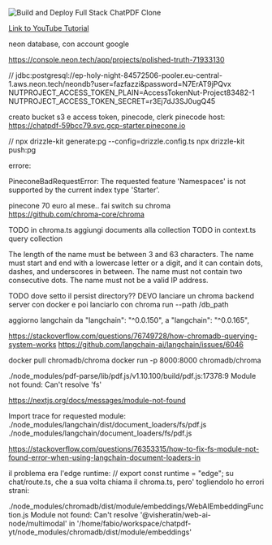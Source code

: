 ![Build and Deploy Full Stack ChatPDF Clone](https://github.com/Elliott-Chong/chatpdf-yt/assets/77007117/7fcee290-ca52-46ee-ae82-3490f505270b)

[Link to YouTube Tutorial](https://www.youtube.com/watch?v=bZFedu-0emE)

neon database, con account google

https://console.neon.tech/app/projects/polished-truth-71933130

// jdbc:postgresql://ep-holy-night-84572506-pooler.eu-central-1.aws.neon.tech/neondb?user=fazfazzi&password=N7ErAT9jPQvx
NUTPROJECT_ACCESS_TOKEN_PLAIN=AccessTokenNut-Project83482-1
NUTPROJECT_ACCESS_TOKEN_SECRET=r3Ej7dJ3SJ0ugQ45

<!-- PGHOST='ep-holy-night-84572506-pooler.eu-central-1.aws.neon.tech'
PGDATABASE='neondb'
PGUSER='fazfazzi'
PGPASSWORD='N7ErAT9jPQvx' -->

<!-- // .env
DATABASE_URL=postgres://fazfazzi:N7ErAT9jPQvx@ep-holy-night-84572506-pooler.eu-central-1.aws.neon.tech/neondb?pgbouncer=true&connect_timeout=10
DIRECT_URL=postgres://fazfazzi:N7ErAT9jPQvx@ep-holy-night-84572506.eu-central-1.aws.neon.tech/neondb?connect_timeout=10
# SHADOW_DATABASE_URL=...

// prisma/schema.prisma
datasource db {
  provider = "postgresql"
  url  	= env("DATABASE_URL")
  directUrl = env("DIRECT_URL")
  // If you want to use Prisma Migrate, you will need to manually create a shadow database
  // https://neon.tech/docs/guides/prisma-migrate#configure-a-shadow-database-for-prisma-migrate
  // make sure to append ?connect_timeout=10 to the connection string
  // shadowDatabaseUrl = env(“SHADOW_DATABASE_URL”)
} -->

creato bucket s3 e access token, pinecode, clerk
pinecode host: https://chatpdf-59bcc79.svc.gcp-starter.pinecone.io

// npx drizzle-kit generate:pg --config=drizzle.config.ts
npx drizzle-kit push:pg

errore:

PineconeBadRequestError: The requested feature 'Namespaces' is not supported by the current index type 'Starter'.

pinecone 70 euro al mese.. fai switch su chroma https://github.com/chroma-core/chroma

<!-- https://github.com/chroma-core/chroma/blob/main/examples/chat_with_your_documents/main.py
 https://docs.trychroma.com/usage-guide?lang=js -->

TODO in chroma.ts aggiungi documents alla collection
TODO in context.ts query collection

The length of the name must be between 3 and 63 characters.
The name must start and end with a lowercase letter or a digit, and it can contain dots, dashes, and underscores in between.
The name must not contain two consecutive dots.
The name must not be a valid IP address.

TODO dove setto il persist directory?? DEVO lanciare un chroma backend server con docker
e poi lanciarlo con chroma run --path /db_path

aggiorno langchain da "langchain": "^0.0.150", a "langchain": "^0.0.165",

https://stackoverflow.com/questions/76749728/how-chromadb-querying-system-works
https://github.com/langchain-ai/langchain/issues/6046

docker pull chromadb/chroma
docker run -p 8000:8000 chromadb/chroma

./node_modules/pdf-parse/lib/pdf.js/v1.10.100/build/pdf.js:17378:9
Module not found: Can't resolve 'fs'

https://nextjs.org/docs/messages/module-not-found

Import trace for requested module:
./node_modules/langchain/dist/document_loaders/fs/pdf.js
./node_modules/langchain/document_loaders/fs/pdf.js

https://stackoverflow.com/questions/76353315/how-to-fix-fs-module-not-found-error-when-using-langchain-document-loaders-in

il problema era l'edge runtime:
// export const runtime = "edge";
su chat/route.ts, che a sua volta chiama il chroma.ts, pero' togliendolo ho errori strani:

./node_modules/chromadb/dist/module/embeddings/WebAIEmbeddingFunction.js
Module not found: Can't resolve '@visheratin/web-ai-node/multimodal' in '/home/fabio/workspace/chatpdf-yt/node_modules/chromadb/dist/module/embeddings'
